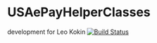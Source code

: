 # USAePayHelperClasses
development for Leo Kokin
[![Build Status](https://travis-ci.org/dgordienko/USAePayHelperClasses.svg?branch=master)](https://travis-ci.org/dgordienko/USAePayHelperClasses)
